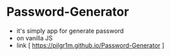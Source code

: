 # Password-Generator
- it's simply app for generate password
- on vanilla JS
- link [ https://pilgr1m.github.io/Password-Generator ]
